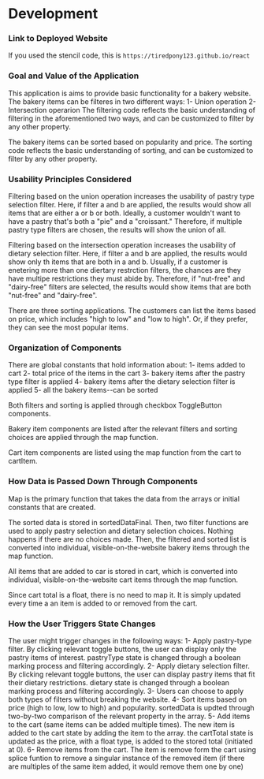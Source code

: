# Development

### Link to Deployed Website
If you used the stencil code, this is `https://tiredpony123.github.io/react`

### Goal and Value of the Application
This application is aims to provide basic functionality for a bakery website. 
The bakery items can be filteres in two different ways:
    1- Union operation
    2- Intersection operarion
The filtering code reflects the basic understanding of filtering in the aforementioned two ways, and can be customized to filter by any other property.

The bakery items can be sorted based on popularity and price. The sorting code reflects the basic understanding of sorting, and can be customized to filter by any other property.

### Usability Principles Considered
Filtering based on the union operation increases the usability of pastry type selection filter. Here, if filter a and b are applied, the results would show all items that are either a or b or both. Ideally, a customer wouldn't want to have a pastry that's both a "pie" and a "croissant." Therefore, if multiple pastry type filters are chosen, the results will show the union of all. 

Filtering based on the intersection operation increases the usability of dietary selection filter. Here, if filter a and b are applied, the results would show only th items that are both in a and b. Usually, if a customer is enetering more than one diertary restrction filters, the chances are they have multipe restrictions they must abide by. Therefore, if "nut-free" and "dairy-free" filters are selected, the results would show items that are both "nut-free" and "dairy-free".

There are three sorting applications. The customers can list the items based on price, which includes "high to low" and "low to high". Or, if they prefer, they can see the most popular items. 

### Organization of Components
There are global constants that hold information about:
    1- items added to cart
    2- total price of the items in the cart
    3- bakery items after the pastry type filter is applied
    4- bakery items after the dietary selection filter is applied
    5- all the bakery items--can be sorted

Both filters and sorting is applied through checkbox ToggleButton components. 

Bakery item components are listed after the relevant filters and sorting choices are applied through the map function. 

Cart item components are listed using the map function from the cart to cartItem.


### How Data is Passed Down Through Components
Map is the primary function that takes the data from the arrays or initial constants that are created. 

The sorted data is stored in sortedDataFinal. Then, two filter functions are used to apply pastry selection and dietary selection choices. Nothing happens if there are no choices made. Then, the filtered and sorted list is converted into individual, visible-on-the-website bakery items through the map function. 

All items that are added to car is stored in cart, which is converted into individual, visible-on-the-website cart items through the map function. 

Since cart total is a float, there is no need to map it. It is simply updated every time a an item is added to or removed from the cart.


### How the User Triggers State Changes
The user might trigger changes in the following ways:
    1- Apply pastry-type filter. By clicking relevant toggle buttons, the user can display only the pastry items of interest. pastryType state is changed through a boolean marking process and filtering accordingly. 
    2- Apply dietary selection filter. By clicking relevant toggle buttons, the user can display pastry items that fit their dietary restrictions. dietary state is changed through a boolean marking process and filtering accordingly. 
    3- Users can choose to apply both types of filters without breaking the website.
    4- Sort items based on price (high to low, low to high) and popularity. sortedData is updted through two-by-two comparison of the relevant property in the array.
    5- Add items to the cart (same items can be added multiple times). The new item is added to the cart state by adding the item to the array. the cartTotal state is updated as the price, with a float type, is added to the stored total (initiated at 0).
    6- Remove items from the cart. The item is remove form the cart using splice funtion to remove a singular instance of the removed item (if there are multiples of the same item added, it would remove them one by one)
